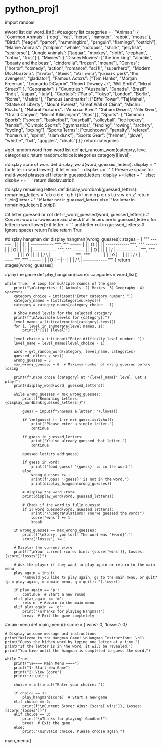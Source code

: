 # python_proj1
import random

#word list
def word_list():
    #category list
    categories = {
        "Animals": {
            "Common Animals": ["dog", "cat", "horse", "hamster", "rabbit", "mouse"],
            "Birds": ["eagle", "parrot", "hummingbird", "penguin", "flamingo", "ostrich"],
            "Marine Animals": ["dolphin", "whale", "octopus", "shark", "jellyfish", "seahorse"],
            "Jungle Animals": ["jaguar", "monkey", "sloth", "elephant", "cobra", "frog"]
        },
        "Movies": {
            "Disney Movies": ["the lion king", "aladdin", "beauty and the beast", "cinderella", "frozen", "moana"],
            "Genres": ["horror", "comedy", "action", "romance", "sci fi", "superhero"],
            "Modern Blockbusters": ["avatar", "titanic", "star wars", "jurassic park", "the avengers", "gladiator"],
            "Famous Actors": ["Tom Hanks", "Morgan Freeman", "Leonardo DiCaprio", "Robert Downey Jr", "Will Smith", "Meryl Streep"]
        },
        "Geography": {
            "Countries": ["Australia", "Canada", "Brazil", "India", "Japan", "Italy"],
            "Capitals": ["Paris", "Tokyo", "London", "Berlin", "Rome", "Madrid"],
            "Famous Landmarks": ["Eiffel Tower", "Taj Mahal", "Statue of Liberty", "Mount Everest", "Great Wall of China", "Machu Picchu"],
            "Natural Features": ["Amazon River", "Sahara Desert", "Nile River", "Grand Canyon", "Mount Kilimanjaro", "Alps"]
        },
        "Sports": {
            "Common Sports": ["soccer", "basketball", "baseball", "volleyball", "ice hockey", "tennis"],
            "Olympic Sports": ["gymnastics", "fencing", "rowing", "archery", "cycling", "boxing"],
            "Sports Terms": ["touchdown", "penalty", "referee", "home run", "sprint", "slam dunk"],
            "Sports Gear": ["helmet", "glove", "whistle", "bat", "goggles", "cleats"]
        }
    }
    return categories


#get random word from word list
def get_random_word(category, level, categories):
    return random.choice(categories[category][level])

#display state of word
def display_word(word, guessed_letters):
    display = ''
    for letter in word.lower():
        if letter == ' ':
            display += ' '  # Preserve space for multi-word phrases
        elif letter in guessed_letters:
            display += letter + ' '
        else:
            display += '_ '
    return display.strip()

#display remaining letters
def display_wordbank(guessed_letters):
    remaining_letters = 'a b c d e f g h i j k l m n o p q r s t u v w x y z'
    return ''.join([letter + ' ' if letter not in guessed_letters else '' for letter in remaining_letters]).strip()

#if letter guessed or not
def is_word_guessed(word, guessed_letters):
    # Convert word to lowercase and check if all letters are in guessed_letters
    for letter in word.lower():
        if letter != ' ' and letter not in guessed_letters:  # Ignore spaces
            return False
    return True

#display hangman
def display_hangman(wrong_guesses):
    stages = [
        """
            ------
            |    |
            |
            |
            |
            |
            |
        ------------
        """, """
            ------
            |    |
            |    O
            |
            |
            |
            |
        ------------
        """, """
            ------
            |    |
            |    O
            |    |
            |    |
            |
            |
        ------------
        """, """
            ------
            |    |
            |    O
            |    |
            |    |
            |   /
            |
        ------------
        """, """
            ------
            |    |
            |    O
            |    |
            |    |
            |   / \\
            |
        ------------
        """, """
            ------
            |    |
            |    O
            |  --|
            |    |
            |   / \\
            |
        ------------
        """, """
            ------
            |    |
            |    O
            |  --|--
            |    |
            |   / \\
            |
        ------------
        """
    ]
    return stages[wrong_guesses]

#play the game
def play_hangman(score):
    categories = word_list()

    while True:  # Loop for multiple rounds of the game
        print("\nCategories: 1) Animals  2) Movies  3) Geography  4) Sports")
        category_choice = int(input("Enter category number: "))
        category_names = list(categories.keys())
        category = category_names[category_choice - 1]

        # Show named levels for the selected category
        print(f"\nAvailable Levels for {category}:")
        level_names = list(categories[category].keys())
        for i, level in enumerate(level_names, 1):
            print(f"{i}) {level}")

        level_choice = int(input("Enter difficulty level number: "))
        level_name = level_names[level_choice - 1]

        word = get_random_word(category, level_name, categories)
        guessed_letters = set()
        wrong_guesses = 0
        max_wrong_guesses = 6  # Maximum number of wrong guesses before losing

        print(f"\nYou chose {category} at '{level_name}' level. Let's play!")
        print(display_word(word, guessed_letters))

        while wrong_guesses < max_wrong_guesses:
            print(f"Remaining Letters: {display_wordbank(guessed_letters)}")

            guess = input(f"\nGuess a letter: ").lower()

            if len(guess) != 1 or not guess.isalpha():
                print("Please enter a single letter.")
                continue

            if guess in guessed_letters:
                print("You've already guessed that letter.")
                continue

            guessed_letters.add(guess)

            if guess in word:
                print(f"Good guess! '{guess}' is in the word.")
            else:
                wrong_guesses += 1
                print(f"Oops! '{guess}' is not in the word.")
                print(display_hangman(wrong_guesses))

            # Display the word state
            print(display_word(word, guessed_letters))

            # Check if the word is fully guessed
            if is_word_guessed(word, guessed_letters):
                print("\nCongratulations! You've guessed the word!")
                score['wins'] += 1
                break

        if wrong_guesses == max_wrong_guesses:
            print(f"\nSorry, you lost! The word was '{word}'.")
            score['losses'] += 1

        # Display the current score
        print(f"\nYour current score: Wins: {score['wins']}, Losses: {score['losses']}")

        # Ask the player if they want to play again or return to the main menu
        play_again = input(
            "\nWould you like to play again, go to the main menu, or quit? (p = play again, m = main menu, q = quit): ").lower()

        if play_again == 'p':
            continue  # Start a new round
        elif play_again == 'm':
            return  # Return to the main menu
        elif play_again == 'q':
            print("\nThanks for playing Hangman!")
            break  # Exit the game completely

#main menu
def main_menu():
    score = {'wins': 0, 'losses': 0}

    # Display welcome message and instructions
    print("Welcome to the Hangman Game! \nHangman Instructions: \n")
    print("Guess the hidden word by typing one letter at a time.")
    print("If the letter is in the word, it will be revealed.")
    print("You have until the hangman is completed to guess the word.")

    while True:
        print("\n==== Main Menu ====")
        print("1) Start New Game")
        print("2) View Score")
        print("3) Quit")

        choice = int(input("Enter your choice: "))

        if choice == 1:
            play_hangman(score)  # Start a new game
        elif choice == 2:
            print(f"\nCurrent Score: Wins: {score['wins']}, Losses: {score['losses']}")
        elif choice == 3:
            print("\nThanks for playing! Goodbye!")
            break  # Exit the game
        else:
            print("\nInvalid choice. Please choose again.")
main_menu()
